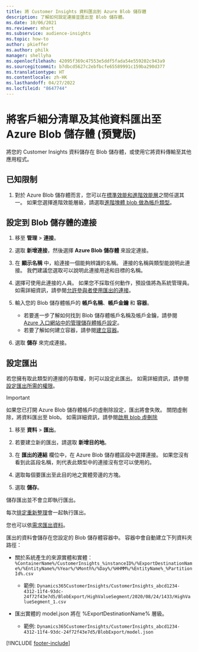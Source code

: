 ```yaml
---
title: 將 Customer Insights 資料匯出到 Azure Blob 儲存體
description: 了解如何設定連接並匯出至 Blob 儲存體。
ms.date: 10/06/2021
ms.reviewer: mhart
ms.subservice: audience-insights
ms.topic: how-to
author: pkieffer
ms.author: philk
manager: shellyha
ms.openlocfilehash: 42095f369c47553e5ddf5fada54e559202c943a9
ms.sourcegitcommit: b7dbcd5627c2ebfbcfe65589991c159ba290d377
ms.translationtype: HT
ms.contentlocale: zh-HK
ms.lasthandoff: 04/27/2022
ms.locfileid: "8647744"
---
```

# <a name="export-segment-list-and-other-data-to-azure-blob-storage-preview"></a>將客戶細分清單及其他資料匯出至 Azure Blob 儲存體 (預覽版)

將您的 Customer Insights 資料儲存在 Blob 儲存體，或使用它將資料傳輸至其他應用程式。

## <a name="known-limitations"></a>已知限制

1. 對於 Azure Blob 儲存體而言，您可以在[標準效能和進階效能層](/azure/storage/blobs/storage-blob-performance-tiers)之間任選其一。 如果您選擇進階效能層級，請選取[進階塊體 blob 做為帳戶類型](/azure/storage/common/storage-account-overview#types-of-storage-accounts)。

## <a name="set-up-the-connection-to-blob-storage"></a>設定到 Blob 儲存體的連接

1. 移至 **管理** > **連接**。

1. 選取 **新增連接**，然後選擇 **Azure Blob 儲存體** 來設定連接。

1. 在 **顯示名稱** 中，給連接一個能夠辨識的名稱。 連接的名稱與類型能說明此連接。 我們建議您選取可以說明此連接用途和目標的名稱。

1. 選擇可使用此連接的人員。 如果您不採取任何動作，預設值將為系統管理員。 如需詳細資訊，請參閱[允許參與者使用匯出的連接](connections.md#allow-contributors-to-use-a-connection-for-exports)。

1. 輸入您的 Blob 儲存體帳戶的 **帳戶名稱**、**帳戶金鑰** 和 **容器**。
    - 若要進一步了解如何找到 Blob 儲存體帳戶名稱及帳戶金鑰，請參閱 [Azure 入口網站中的管理儲存體帳戶設定](/azure/storage/common/storage-account-manage)。
    - 若要了解如何建立容器，請參閱[建立容器](/azure/storage/blobs/storage-quickstart-blobs-portal#create-a-container)。

1. 選取 **儲存** 來完成連接。 

## <a name="configure-an-export"></a>設定匯出

若您擁有取此類型的連接的存取權，則可以設定此匯出。 如需詳細資訊，請參閱[設定匯出所需的權限](export-destinations.md#set-up-a-new-export)。

> [!IMPORTANT]
> 如果您已打開 Azure Blob 儲存體帳戶的虛刪除設定，匯出將會失敗。 關閉虛刪除，將資料匯出至 blob。 如需詳細資訊，請參閱[啟用 blob 虛刪除](/azure/storage/blobs/soft-delete-blob-enable.md)

1. 移至 **資料** > **匯出**。

1. 若要建立新的匯出，請選取 **新增目的地**。

1. 在 **匯出的連結** 欄位中，在 Azure Blob 儲存體區段中選擇連接。 如果您沒有看到此區段名稱，則代表此類型中的連接沒有您可以使用的。

1. 選取每個要匯出至此目的地之實體旁邊的方塊。

1. 選取 **儲存**。

儲存匯出並不會立即執行匯出。

每次[排定重新整理](system.md#schedule-tab)會一起執行匯出。     

您也可以依[需求匯出資料](export-destinations.md#run-exports-on-demand)。 

匯出的資料會儲存在您設定的 Blob 儲存體容器中。 容器中會自動建立下列資料夾路徑：

- 關於系統產生的來源實體和實體：  
  `%ContainerName%/CustomerInsights_%instanceID%/%ExportDestinationName%/%EntityName%/%Year%/%Month%/%Day%/%HHMM%/%EntityName%_%PartitionId%.csv`  
  - 範例: `Dynamics365CustomerInsights/CustomerInsights_abcd1234-4312-11f4-93dc-24f72f43e7d5/BlobExport/HighValueSegment/2020/08/24/1433/HighValueSegment_1.csv`
 
- 匯出實體的 model.json 將在 %ExportDestinationName% 層級。  
  - 範例: `Dynamics365CustomerInsights/CustomerInsights_abcd1234-4312-11f4-93dc-24f72f43e7d5/BlobExport/model.json`

[!INCLUDE [footer-include](includes/footer-banner.md)]
